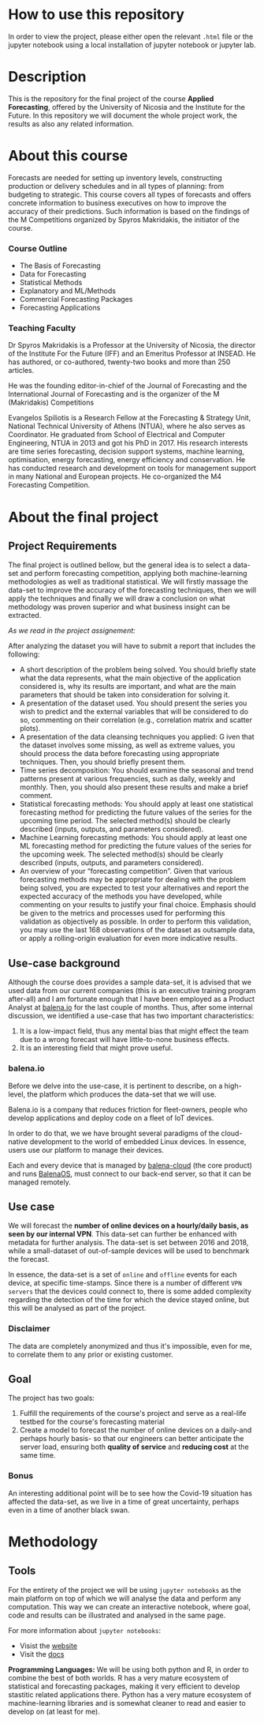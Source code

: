 # How to use this repository

In order to view the project, please either open the relevant `.html` file or the jupyter notebook using a local installation of jupyter notebook or jupyter lab.

# Description

This is the repository for the final project of the course **Applied Forecasting**, 
offered by the University of Nicosia and the Institute for the Future. In this repository we will document the whole project work, the results as also any related information.

# About this course

Forecasts are needed for setting up inventory levels, constructing production or delivery
schedules and in all types of planning: from budgeting to strategic. This course covers all
types of forecasts and offers concrete information to business executives on how to improve the accuracy of their predictions. Such information is based on the findings of the M Competitions organized by Spyros Makridakis, the initiator of the course.

### Course Outline

- The Basis of Forecasting
- Data for Forecasting
- Statistical Methods
- Explanatory and ML/Methods
- Commercial Forecasting Packages
- Forecasting Applications

### Teaching Faculty

Dr Spyros Makridakis is a Professor at the University of Nicosia, the director of the Institute For the
Future (IFF) and an Emeritus Professor at INSEAD.
He has authored, or co-authored, twenty-two
books and more than 250 articles.

He was the founding editor-in-chief of the Journal of Forecasting and
the International Journal of Forecasting and is the organizer of the M
(Makridakis) Competitions

Evangelos Spiliotis is a Research Fellow at the Forecasting & Strategy Unit, National Technical University of Athens (NTUA), where he also serves as Coordinator. He graduated from School of Electrical and Computer Engineering, NTUA in 2013 and got his PhD in 2017. His research interests are time series forecasting, decision support systems, machine learning, optimisation, energy forecasting, energy efficiency and conservation. He has conducted research and development on tools for management support in many National and European projects. He co-organized the M4 Forecasting Competition.

# About the final project

## Project Requirements

The final project is outlined bellow, but the general idea is to select a data-set and perform forecasting competition, applying both machine-learning methodologies as well as traditional statistical. We will firstly massage the data-set to improve the accuracy of the forecasting techniques, then we will apply the techniques and finally we will draw a conclusion on what methodology was proven superior and what business insight can be extracted.

*As we read in the project assignement:*

After analyzing the dataset you will have to submit a report that includes the following:
   - A short description of the problem being solved. You should briefly state what the data represents, what the main objective of the application considered is, why its results are important, and what are the main parameters that should be taken into consideration for solving it.
   - A presentation of the dataset used. You should present the series you wish to predict and the external variables that will be considered to do so, commenting on their correlation (e.g., correlation matrix and scatter plots).
   - A presentation of the data cleansing techniques you applied: G iven that the dataset involves some missing, as well as extreme values, you should process the data before forecasting using appropriate techniques. Then, you should briefly present them.
   - Time series decomposition: You should examine the seasonal and trend patterns present at various frequencies, such as daily, weekly and monthly. Then, you should also present these results and make a brief comment.
   - Statistical forecasting methods: You should apply at least one statistical forecasting method for predicting the future values of the series for the upcoming time period. The selected method(s) should be clearly described (inputs, outputs, and
  parameters considered).
   - Machine Learning forecasting methods: You should apply at least one ML forecasting
  method for predicting the future values of the series for the upcoming week. The selected method(s) should be clearly described (inputs, outputs, and parameters considered).
   - An overview of your “forecasting competition”. Given that various forecasting methods may be appropriate for dealing with the problem being solved, you are expected to test your alternatives and report the expected accuracy of the methods you have developed, while commenting on your results to justify your final choice. Emphasis should be given to the metrics and processes used for performing this validation as objectively as possible. In order to perform this validation, you may use the last 168 observations of the dataset as outsample data, or apply a rolling-origin evaluation for even more indicative results.

## Use-case background

Although the course does provides a sample data-set, it is advised that we used data from our current companies (this is an executive training program after-all) and I am fortunate enough that I have been employed as a Product Analyst at [balena.io](https://balena.io) for the last couple of months. Thus, after some internal discussion, we identified a use-case that has two important characteristics:

1. It is a low-impact field, thus any mental bias that might effect the team due to a wrong forecast will have little-to-none business effects.
2. It is an interesting field that might prove useful.

### balena.io

Before we delve into the use-case, it is pertinent to describe, on a high-level, the platform which produces the data-set that we will use.

Balena.io is a company that reduces friction for fleet-owners, people who develop applications and deploy code on a fleet of IoT devices. 

In order to do that, we we have brought several paradigms of the cloud-native development to the world of embedded Linux devices. In essence, users use our platform to manage their devices.

Each and every device that is managed by [balena-cloud](https://www.balena.io/cloud/) (the core product) and runs [BalenaOS](https://www.balena.io/os/), must connect to our back-end server, so that it can be managed remotely.


## Use case

We will forecast the **number of online devices on a hourly/daily basis, as seen by our internal VPN**. This data-set can further be enhanced with metadata for further analysis. The data-set is set between 2016 and 2018, while a small-dataset of out-of-sample devices will be used to benchmark the forecast.

In essence, the data-set is a set of `online` and `offline` events for each device, at specific time-stamps. Since there is a number of different `VPN servers` that the devices could connect to, there is some added complexity regarding the detection of the time for which the device stayed online, but this will be analysed as part of the project.

### Disclaimer
The data are completely anonymized and thus it's impossible, even for me, to correlate them to any prior or existing customer.

## Goal

The project has two goals:
   1. Fulfill the requirements of the course's project and serve as a real-life testbed for the course's forecasting material
   2. Create a model to forecast the number of online devices on a daily-and perhaps hourly basis- so that our engineers can better anticipate the server load, ensuring both **quality of service** and **reducing cost** at the same time.

### Bonus
An interesting additional point will be to see how the Covid-19 situation has affected the data-set, as we live in a time of great uncertainty, perhaps even in a time of another black swan.
 
# Methodology

## Tools

For the entirety of the project we will be using `jupyter notebooks` as the main platform on top of which we will analyse the data and perform any computation. This way we can create an interactive notebook, where goal, code and results can be illustrated and analysed in the same page.

For more information about `jupyter notebooks`:
 - Visist the [website]()
 - Visit the [docs]()
 
**Programming Languages:** 
We will be using both python and R, in order to combine the best of both worlds. R has a very mature ecosystem of statistical and forecasting packages, making it very efficient to develop stastitic related applications there. Python has a very mature ecosystem of machine-learning libraries and is somewhat cleaner to read and easier to develop on (at least for me).

 
